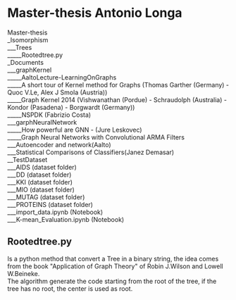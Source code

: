 
# Master-thesis Antonio Longa

Master-thesis  
_Isomorphism  
___Trees  
_____Rootedtree.py  
_Documents  
___graphKernel  
_____AaltoLecture-LearningOnGraphs  
_____A short tour of Kernel method for Graphs (Thomas Garther (Germany) - Quoc V.Le, Alex J Smola (Austria))  
_____Graph Kernel 2014 (Vishwanathan (Pordue) - Schraudolph (Australia) - Kondor (Pasadena) - Borgwardt (Germany))  
_____NSPDK (Fabrizio Costa)  
___garphNeuralNetwork  
_____How powerful are GNN - (Jure Leskovec)  
_____Graph Neural Networks with Convolutional ARMA Filters  
___Autoencoder and network(Aalto)  
___Statistical Comparisons of Classifiers(Janez Demasar)  
__TestDataset  
___AIDS (dataset folder)  
___DD (dataset folder)  
___KKI (dataset folder)  
___MIO (dataset folder)  
___MUTAG (dataset folder)  
___PROTEINS (dataset folder)  
___import_data.ipynb (Notebook)  
___K-mean_Evaluation.ipynb (Notebook)
  
  
## Rootedtree.py  
Is a python method that convert a Tree in a binary string, the idea comes from the book "Application of Graph Theory" of  Robin J.Wilson and Lowell W.Beineke.  
The algorithm generate the code starting from the root of the tree, if the tree has no root, the center is used as root.
